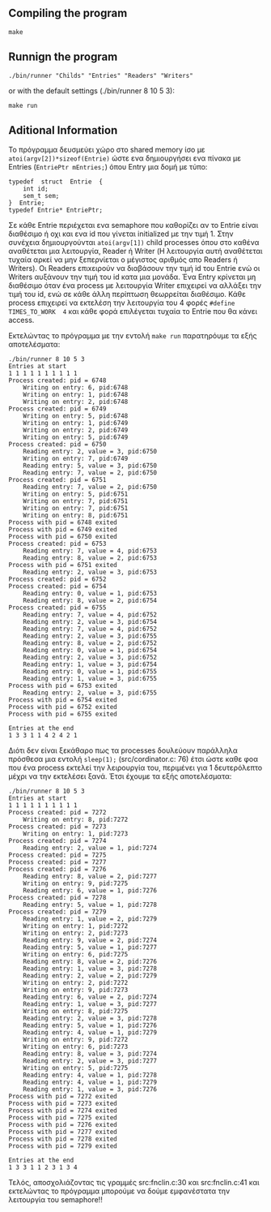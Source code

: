 ## Compiling the program

`make`

## Runnign the program

`./bin/runner "Childs" "Entries" "Readers" "Writers"`

or with the default settings (./bin/runner 8 10 5 3):

`make run`

## Aditional Information

Το πρόγραμμα δευσμεύει χώρο στο shared memory ίσο με `atoi(argv[2])*sizeof(Entrie)`
ώστε ενα δημιουργήσει ενα πίνακα με Entries (`EntriePtr mEntries;`) όπου Entry μια δομή με τύπο:
```
typedef  struct  Entrie  {
	int id;
	sem_t sem;
}  Entrie;
typedef Entrie* EntriePtr;
```
Σε κάθε Entrie περιέχεται ενα semaphore που καθορίζει αν το Entrie είναι διαθέσιμο ή οχι και ενα id που γίνεται initialized με την τιμή 1.
Στην συνέχεια δημιουργούνται `atoi(argv[1])` child processes όπου στο καθένα αναθέτεται μια λειτουργία, Reader ή Writer (Η λειτουργία αυτή αναθέτεται τυχαία αρκεί να μην ξεπερνίεται ο μέγιστος αριθμός απο Readers ή Writers). 
Οι Readers επιxειρούν να διαβάσουν την τιμή id του Entrie ενώ οι Writers αυξάνουν την τιμή του id κατα μια μονάδα.
Ένα Entry κρίνεται μη διαθέσιμο όταν ένα process με λειτουργία Writer επιχειρεί να αλλάξει την τιμή του id, ενώ σε κάθε άλλη περίπτωση θεωρρείται διαθέσιμο.
Κάθε process επιχειρεί να εκτελέση την λειτουργία του 4 φορές `#define  TIMES_TO_WORK  4` και κάθε φορά επιλέγεται τυχαία το Entrie που θα κάνει access.

Εκτελώντας το πρόγραμμα με την εντολή `make run` παρατηρόυμε τα εξής αποτελέσματα:
```
./bin/runner 8 10 5 3
Entries at start
1 1 1 1 1 1 1 1 1 1 
Process created: pid = 6748
	Writing on entry: 6, pid:6748
	Writing on entry: 1, pid:6748
	Writing on entry: 2, pid:6748
Process created: pid = 6749
	Writing on entry: 5, pid:6748
	Writing on entry: 1, pid:6749
	Writing on entry: 2, pid:6749
	Writing on entry: 5, pid:6749
Process created: pid = 6750
	Reading entry: 2, value = 3, pid:6750
	Writing on entry: 7, pid:6749
	Reading entry: 5, value = 3, pid:6750
	Reading entry: 7, value = 2, pid:6750
Process created: pid = 6751
	Reading entry: 7, value = 2, pid:6750
	Writing on entry: 5, pid:6751
	Writing on entry: 7, pid:6751
	Writing on entry: 7, pid:6751
	Writing on entry: 8, pid:6751
Process with pid = 6748 exited
Process with pid = 6749 exited
Process with pid = 6750 exited
Process created: pid = 6753
	Reading entry: 7, value = 4, pid:6753
	Reading entry: 8, value = 2, pid:6753
Process with pid = 6751 exited
	Reading entry: 2, value = 3, pid:6753
Process created: pid = 6752
Process created: pid = 6754
	Reading entry: 0, value = 1, pid:6753
	Reading entry: 8, value = 2, pid:6754
Process created: pid = 6755
	Reading entry: 7, value = 4, pid:6752
	Reading entry: 2, value = 3, pid:6754
	Reading entry: 7, value = 4, pid:6752
	Reading entry: 2, value = 3, pid:6755
	Reading entry: 8, value = 2, pid:6752
	Reading entry: 0, value = 1, pid:6754
	Reading entry: 2, value = 3, pid:6752
	Reading entry: 1, value = 3, pid:6754
	Reading entry: 0, value = 1, pid:6755
	Reading entry: 1, value = 3, pid:6755
Process with pid = 6753 exited
	Reading entry: 2, value = 3, pid:6755
Process with pid = 6754 exited
Process with pid = 6752 exited
Process with pid = 6755 exited

Entries at the end
1 3 3 1 1 4 2 4 2 1
```
Διότι δεν είναι ξεκάθαρο πως τα processes δουλεύουν παράλληλα πρόσθεσα μια εντολή `sleep(1);` (src/cordinator.c: 76) έτσι ώστε καθε φοα που ένα process εκτελεί την λειρουργία του, περιμένει για 1 δευτερόλεπτο μέχρι να την εκτελέσει ξανά.
Έτσι έχουμε τα εξής αποτελέσματα:
```
./bin/runner 8 10 5 3
Entries at start
1 1 1 1 1 1 1 1 1 1 
Process created: pid = 7272
	Writing on entry: 8, pid:7272
Process created: pid = 7273
	Writing on entry: 1, pid:7273
Process created: pid = 7274
	Reading entry: 2, value = 1, pid:7274
Process created: pid = 7275
Process created: pid = 7277
Process created: pid = 7276
	Reading entry: 8, value = 2, pid:7277
	Writing on entry: 9, pid:7275
	Reading entry: 6, value = 1, pid:7276
Process created: pid = 7278
	Reading entry: 5, value = 1, pid:7278
Process created: pid = 7279
	Reading entry: 1, value = 2, pid:7279
	Writing on entry: 1, pid:7272
	Writing on entry: 2, pid:7273
	Reading entry: 9, value = 2, pid:7274
	Reading entry: 5, value = 1, pid:7277
	Writing on entry: 6, pid:7275
	Reading entry: 8, value = 2, pid:7276
	Reading entry: 1, value = 3, pid:7278
	Reading entry: 2, value = 2, pid:7279
	Writing on entry: 2, pid:7272
	Writing on entry: 9, pid:7273
	Reading entry: 6, value = 2, pid:7274
	Reading entry: 1, value = 3, pid:7277
	Writing on entry: 8, pid:7275
	Reading entry: 2, value = 3, pid:7278
	Reading entry: 5, value = 1, pid:7276
	Reading entry: 4, value = 1, pid:7279
	Writing on entry: 9, pid:7272
	Writing on entry: 6, pid:7273
	Reading entry: 8, value = 3, pid:7274
	Reading entry: 2, value = 3, pid:7277
	Writing on entry: 5, pid:7275
	Reading entry: 4, value = 1, pid:7278
	Reading entry: 4, value = 1, pid:7279
	Reading entry: 1, value = 3, pid:7276
Process with pid = 7272 exited
Process with pid = 7273 exited
Process with pid = 7274 exited
Process with pid = 7275 exited
Process with pid = 7276 exited
Process with pid = 7277 exited
Process with pid = 7278 exited
Process with pid = 7279 exited

Entries at the end
1 3 3 1 1 2 3 1 3 4
```
Τελός, αποσχολιάζοντας τις γραμμές src:fnclin.c:30 και src:fnclin.c:41 και εκτελώντας το πρόγραμμα μπορούμε να δούμε εμφανέστατα την λειτουργία του semaphore!!


